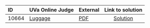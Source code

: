 | ID | UVa Online Judge | External | Link to solution |
|:---|:---|:---|:---:|
| 10664 | [Luggage](https://onlinejudge.org/index.php?option=com_onlinejudge&Itemid=8&category=652&page=show_problem&problem=1605) | [PDF](https://onlinejudge.org/external/106/10664.pdf) | [Solution](https://github.com/versenyi98/uva-solutions/tree/main/solutions/10664%20-%20Luggage)|
